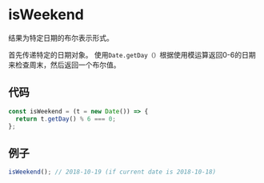 # isWeekend

结果为特定日期的布尔表示形式。

首先传递特定的日期对象。
使用`Date.getDay（）`根据使用模运算返回0-6的日期来检查周末，然后返回一个布尔值。

## 代码

```js
const isWeekend = (t = new Date()) => {
  return t.getDay() % 6 === 0;
};
```

## 例子

```js
isWeekend(); // 2018-10-19 (if current date is 2018-10-18)
```
